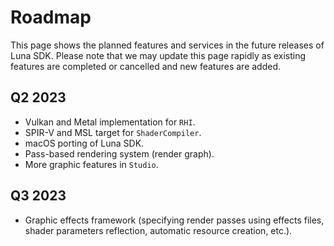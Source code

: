 # Roadmap

This page shows the planned features and services in the future releases of Luna SDK. Please note that we may update this page rapidly as existing features are completed or cancelled and new features are added.

## Q2 2023

* Vulkan and Metal implementation for `RHI`.
* SPIR-V and MSL target for `ShaderCompiler`.
* macOS porting of Luna SDK.
* Pass-based rendering system (render graph).
* More graphic features in `Studio`.

## Q3 2023

* Graphic effects framework (specifying render passes using effects files, shader parameters reflection, automatic resource creation, etc.).